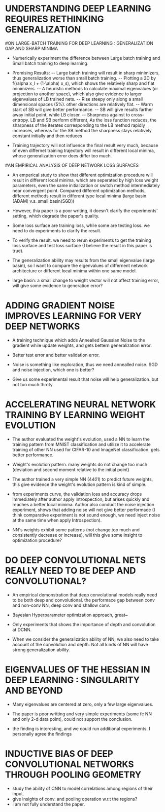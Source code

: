# UNDERSTANDING DEEP LEARNING REQUIRES RETHINKING GENERALIZATION

#ON LARGE-BATCH TRAINING FOR DEEP LEARNING : GENERALIZATION GAP AND SHARP MINIMA

- Numerically experiment the difference between Large batch training and Small batch training to deep learning.
- Promising Results:
-- Large batch training will result in sharp minimizers, thus generalization worse than small batch training.
-- Plotting a  2D by f(\alpha x_l + (1-\alpha) x_s), which shows the relatively sharp and flat minimizers.
-- A heuristic methods to calculate maximal eigenvalues (or projection to another space), which also give evidence to larger eigenvalues of LB trained nets.
-- Rise steepy only along a small dimensional spaces (5%). other directions are relatively flat.
-- Warm start of SB will give better performance.
-- SB will give results farther away initial point, while LB closer.
-- Sharpness against to cross-entropy. LB and SB perform different, As the loss function reduces, the sharpness of the iterates corresponding to the LB method rapidly increases, whereas for the SB method the sharpness stays relatively constant initially and then reduces

- Training trajectory will not influence the final result very much, because of even differnet training trajectory will result in different local minima, whose generalization error does differ too much.


#AN EMPIRICAL ANALYSIS OF DEEP NETWORK LOSS SURFACES
- An emperical study to show that different optimization procedure will result in different local minima, which are seperated by high loss weight parameters, even the same initialization or switch method intermediately near convergent point. Compared different optimization methods, different methods result in different type local minima (large basin (ADAM) v.s. small basin(SGD))

- However, thia paper is a poor writing, it doesn't clarify the experiments' setting, which degrade the paper's quality. 
- Some loss surface are training loss, while some are testing loss. we need to do experiments to clarify the result.

- To verify the result. we need to rerun experiments to get the training loss surface and test loss surface (I believe the result in this paper is true).
- The generalization ability may results from the small eigenvalue (large basin), so I want to compare the eigenvalues of differnent network architecture or different local minima within one same model.
- large basin: a small change to weight vector will not affect training error, will give some evidence to generation error?

# ADDING GRADIENT NOISE IMPROVES LEARNING FOR VERY DEEP NETWORKS
- A training technique which adds Annealled Gaussian Noise to the gradient while update weights, and gets bettern generalization error.

- Better test error and better validation error.
- Noise is something like exploration, thus we need annealled noise. SGD and noise injection, which one is better?
- Give us some experimental result that noise will help generalization. but not too much throty.

# ACCELERATING NEURAL NETWORK TRAINING BY LEARNING WEIGHT EVOLUTION
- The author evaluated the weight's evolution, used a NN to learn the training pattern from MNIST classification and utilize it to accelerate training of other NN used for CIFAR-10 and ImageNet classification. gets better performance.

- Weight's evolution pattern. many weights do not change too much (deviation and second moment relative to the initial point)
- The author trained a very simple NN (4*40*1) to predict future weights, this give evidence the weight's evolution pattern is kind of simple.
- from experiments curve, the validation loss and accuracy drops immediately after author apply Introspection, but arises quickly and reaches a better local minima. Author also conduct the noise injection experiment, shows that adding noise will not give better performace (I think comparative experiment is not sound enough, we need inject noise at the same time when apply Introspection).
- NN's weights exhibit some patterns (not change too much and consistently decrease or increase), will this give some insight to optimization procedure?

# DO DEEP CONVOLUTIONAL NETS REALLY NEED TO BE DEEP AND CONVOLUTIONAL?
- An empirical demonstration that deep convolutional models really need to be both deep and convolutional. the performace gap between conv and non-conv NN, deep conv and shallow conv.

- Bayesian Hyperparameter optimization approach, great~

- Only experiments that shows the importance of depth and convolution at DCNN.
- When we consider the generalization ability of NN, we also need to take account of the convolution and depth. Not all kinds of NN will have strong generalization ability.

# EIGENVALUES OF THE HESSIAN IN DEEP LEARNING : SINGULARITY AND BEYOND
- Many eigenvalues are centered at zero, only a few large eigenvalues.

- The paper is poor writting and very simple experiments (some fc NN and only 2-d data point), could not support the conclusion.

- the finding is interesting, and we could run additional experiments. I personally agree the findings

# INDUCTIVE BIAS OF DEEP CONVOLUTIONAL NETWORKS THROUGH POOLING GEOMETRY
- study the ability of CNN to model correlations among regions of their input.
- give insights of conv. and pooling operation w.r.t the regions?
- I am not fully understand the paper.

#